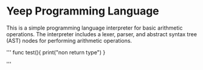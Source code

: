# Yeep Programming Language

This is a simple programming language interpreter for basic arithmetic operations. The interpreter includes a lexer, parser, and abstract syntax tree (AST) nodes for performing arithmetic operations.

'''
   func test(){
        print("non return type")
    }

  '''
